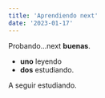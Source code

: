 ```yaml
---
title: 'Aprendiendo next'
date: '2023-01-17'
---
```


Probando...next **buenas**.

- **uno** leyendo
- **dos** estudiando.

A seguir estudiando.